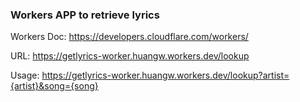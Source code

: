 ### Workers APP to retrieve lyrics

Workers Doc: https://developers.cloudflare.com/workers/

URL: https://getlyrics-worker.huangw.workers.dev/lookup

Usage: https://getlyrics-worker.huangw.workers.dev/lookup?artist={artist}&song={song}
